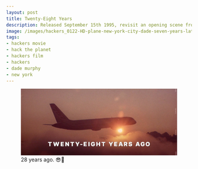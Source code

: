 ```yaml
---
layout: post
title: Twenty-Eight Years
description: Released September 15th 1995, revisit an opening scene from Hackers on its 28-year anniversary.
image: /images/hackers_0122-HD-plane-new-york-city-dade-seven-years-later-28year-cyberdelianyc-site.jpg
tags:
- hackers movie
- hack the planet
- hackers film
- hackers
- dade murphy
- new york
---
```


<figure class="figure">
    <img class="figure-img img-fluid" loading="lazy" src="/images/hackers_0122-HD-plane-new-york-city-dade-seven-years-later-28year-cyberdelianyc-site.jpg" alt="Screencap of opening scene from Hackers (1995) of an airplane flying above clouds, mostly silhouetted as the sun shines a bright orange, peeking, beaming from behind the plane. Large white sans-serif text below the plain caption says: TWENTY-EIGHT YEARS AGO.">
    <figcaption class="figure-caption">28 years ago. 😎🎂</figcaption>
</figure>